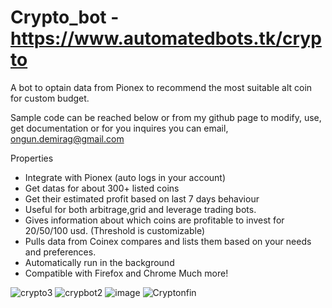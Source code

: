 # Crypto_bot - https://www.automatedbots.tk/crypto
A bot to optain data from Pionex to recommend the most suitable alt coin for custom budget.

Sample code can be reached below or from my github page  to modify, use, get documentation or for you inquires you can email, ongun.demirag@gmail.com

Properties
- Integrate with Pionex (auto logs in your account)
- Get datas for about 300+ listed coins
- Get their estimated profit based on last 7 days behaviour
- Useful for both arbitrage,grid and leverage trading bots.
- Gives information about which coins are profitable to invest for 20/50/100 usd. (Threshold is customizable)
- Pulls data from Coinex compares and lists them based on your needs and preferences.
- Automatically run in the background
- Compatible with Firefox and Chrome
Much more!


![crypto3](https://user-images.githubusercontent.com/34207598/127770008-86e09f02-70ab-4bb9-a0a8-3d3b4c12906c.png)
![crypbot2](https://user-images.githubusercontent.com/34207598/127770009-9c0b6d9a-18f7-4568-ad33-ed67d98cddfd.png)
![image](https://user-images.githubusercontent.com/34207598/127747296-f80949d8-3ebd-4f9e-84fa-cadeca1dc68a.png)
![Cryptonfin](https://user-images.githubusercontent.com/34207598/127770022-38f75009-cdc3-44ec-9a9f-cc0c4b3cef5a.gif)
